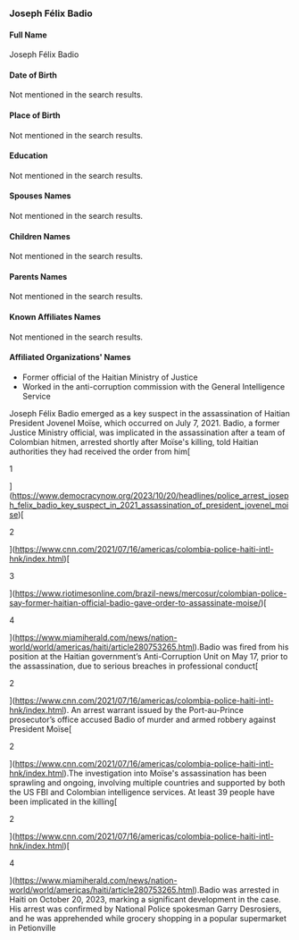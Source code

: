 ### Joseph Félix Badio

#### Full Name

Joseph Félix Badio

#### Date of Birth

Not mentioned in the search results.

#### Place of Birth

Not mentioned in the search results.

#### Education

Not mentioned in the search results.

#### Spouses Names

Not mentioned in the search results.

#### Children Names

Not mentioned in the search results.

#### Parents Names

Not mentioned in the search results.

#### Known Affiliates Names

Not mentioned in the search results.

#### Affiliated Organizations' Names

- Former official of the Haitian Ministry of Justice
- Worked in the anti-corruption commission with the General Intelligence Service

Joseph Félix Badio emerged as a key suspect in the assassination of Haitian President Jovenel Moïse, which occurred on July 7, 2021. Badio, a former Justice Ministry official, was implicated in the assassination after a team of Colombian hitmen, arrested shortly after Moïse's killing, told Haitian authorities they had received the order from him[

1



](https://www.democracynow.org/2023/10/20/headlines/police_arrest_joseph_felix_badio_key_suspect_in_2021_assassination_of_president_jovenel_moise)[

2



](https://www.cnn.com/2021/07/16/americas/colombia-police-haiti-intl-hnk/index.html)[

3



](https://www.riotimesonline.com/brazil-news/mercosur/colombian-police-say-former-haitian-official-badio-gave-order-to-assassinate-moise/)[

4



](https://www.miamiherald.com/news/nation-world/world/americas/haiti/article280753265.html).Badio was fired from his position at the Haitian government’s Anti-Corruption Unit on May 17, prior to the assassination, due to serious breaches in professional conduct[

2



](https://www.cnn.com/2021/07/16/americas/colombia-police-haiti-intl-hnk/index.html). An arrest warrant issued by the Port-au-Prince prosecutor’s office accused Badio of murder and armed robbery against President Moïse[

2



](https://www.cnn.com/2021/07/16/americas/colombia-police-haiti-intl-hnk/index.html).The investigation into Moïse's assassination has been sprawling and ongoing, involving multiple countries and supported by both the US FBI and Colombian intelligence services. At least 39 people have been implicated in the killing[

2



](https://www.cnn.com/2021/07/16/americas/colombia-police-haiti-intl-hnk/index.html)[

4



](https://www.miamiherald.com/news/nation-world/world/americas/haiti/article280753265.html).Badio was arrested in Haiti on October 20, 2023, marking a significant development in the case. His arrest was confirmed by National Police spokesman Garry Desrosiers, and he was apprehended while grocery shopping in a popular supermarket in Petionville